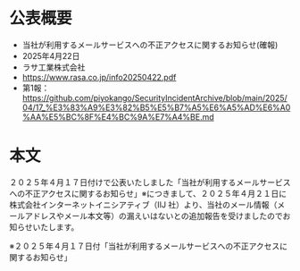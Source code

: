 # 公表概要
- 当社が利用するメールサービスへの不正アクセスに関するお知らせ(確報) 
- 2025年4月22日
- ラサ工業株式会社
- https://www.rasa.co.jp/info20250422.pdf
- 第1報：https://github.com/piyokango/SecurityIncidentArchive/blob/main/2025/04/17_%E3%83%A9%E3%82%B5%E5%B7%A5%E6%A5%AD%E6%A0%AA%E5%BC%8F%E4%BC%9A%E7%A4%BE.md

# 本文
２０２５年４月１７日付けで公表いたしました「当社が利用するメールサービスへの不正アクセスに関するお知らせ」※につきまして、２０２５年４月２１日に株式会社インターネットイニシアティブ（IIJ 社）より、当社のメール情報（メールアドレスやメール本文等）の漏えいはないとの追加報告を受けましたのでお知らせいたします。

※２０２５年４月１７日付「当社が利用するメールサービスへの不正アクセスに関するお知らせ」
